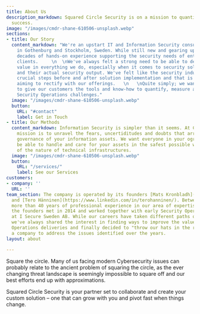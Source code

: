 ```yaml
---
title: About Us
description_markdown: Squared Circle Security is on a mission to quantify your security
  success.
image: "/images/cmdr-shane-610506-unsplash.webp"
sections:
- title: Our Story
  content_markdown: "We're an upstart IT and Information Security consultancy based
    in Gothenburg and Stockholm, Sweden. While still new and gearing up, we combine
    decades of hands-on experience supporting the security needs of enterprise level
    clients.     \n  \nWe've always felt a strong need to be able to deliver and show
    value in everything we do, especially when it comes to security solution investments
    and their actual security output. We've felt like the security industry was missing
    crucial steps before and after solution implementation and that is what we're
    aiming to rectify with our offerings.   \n   \nQuite simply; we want to be able
    to give our customers the tools and know-how to quantify, measure and manage their
    Security Operations challenges."
  image: "/images/cmdr-shane-610506-unsplash.webp"
  button:
    URL: "#contact"
    label: Get in Touch
- title: Our Methods
  content_markdown: Information Security is simpler than it seems. At Circle2 our
    mission is to unravel the fears, uncertiditudes and doubts that arrise arround
    governance of your information assets. We want everyone in your ogranization to
    be able to handle and care for your assets in the safest possible way, regardless
    of the nature of technical infrastructures.
  image: "/images/cmdr-shane-610506-unsplash.webp"
  button:
    URL: "/services/"
    label: See our Services
customers:
- company: ''
  URL: ''
team_section: The company is operated by its founders [Mats Kronbladh](https://www.linkedin.com/in/kronbladh/)
  and [Tero Hänninen](https://www.linkedin.com/in/terohanninen/). Between us, we have
  more than 40 years of professional experience in our area of expertise. Both of
  the founders met in 2014 and worked together with early Security Operations offerings
  at I Secure Sweden AB. While our careers have taken different paths over the years,
  we've always shared the interest in finding ways to improve the value of Security
  Operations deliveries and finally decided to "throw our hats in the ring" and form
  a company to address the issues identified over the years.
layout: about

---
```

Square the circle. Many of us facing modern Cybersecurity issues can probably relate to the ancient problem of squaring the circle, as the ever changing threat landscape is seemingly impossible to square off and our best efforts end up with approximations.

Squared Circle Security is your partner set to collaborate and create your custom solution – one that can grow with you and pivot fast when things change.
